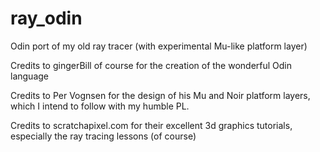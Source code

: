 # ray_odin
Odin port of my old ray tracer (with experimental Mu-like platform layer)

Credits to gingerBill of course for the creation of the wonderful Odin language

Credits to Per Vognsen for the design of his Mu and Noir platform layers, which I intend to follow with my humble PL.

Credits to scratchapixel.com for their excellent 3d graphics tutorials, especially the ray tracing lessons (of course)
